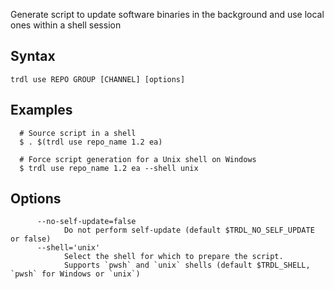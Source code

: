 Generate script to update software binaries in the background and use local ones within a shell session

## Syntax

```shell
trdl use REPO GROUP [CHANNEL] [options]
```

## Examples

```shell
  # Source script in a shell
  $ . $(trdl use repo_name 1.2 ea)

  # Force script generation for a Unix shell on Windows
  $ trdl use repo_name 1.2 ea --shell unix

```

## Options

```shell
      --no-self-update=false
            Do not perform self-update (default $TRDL_NO_SELF_UPDATE or false)
      --shell='unix'
            Select the shell for which to prepare the script. 
            Supports `pwsh` and `unix` shells (default $TRDL_SHELL, `pwsh` for Windows or `unix`)
```

